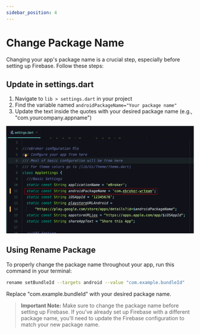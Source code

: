 ```yaml
---
sidebar_position: 4
---
```


# Change Package Name

Changing your app's package name is a crucial step, especially before setting up Firebase. Follow these steps:

## Update in settings.dart

1. Navigate to `lib > settings.dart` in your project
2. Find the variable named `androidPackageName="Your package name"`
3. Update the text inside the quotes with your desired package name (e.g., "com.yourcompany.appname")

![Package Name](/images/app/package_name.png)

## Using Rename Package

To properly change the package name throughout your app, run this command in your terminal:

```bash
rename setBundleId --targets android --value "com.example.bundleId"
```

Replace "com.example.bundleId" with your desired package name.

> **Important Note:** Make sure to change the package name before setting up Firebase. If you've already set up Firebase with a different package name, you'll need to update the Firebase configuration to match your new package name.
